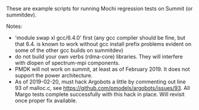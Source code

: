 These are example scripts for running Mochi regression tests on Summit 
(or summitdev).

Notes:
* 'module swap xl gcc/6.4.0' first (any gcc compiler should be fine, but that 6.4. is known to work without gcc install prefix problems evident on some of the other gcc builds on summitdev)
* do not build your own verbs (rdma-core) libraries.  They will interfere with dlopen of spectrum-mpi components.
* PMDK will not work on summit, at least as of February 2019.  It does not support the power architecture.
* As of 2019-02-20, must hack Argobots a little by commenting out line 93 of malloc.c, see https://github.com/pmodels/argobots/issues/93.  All Margo tests complete successfully with this hack in place.  Will revisit once proper fix available.
